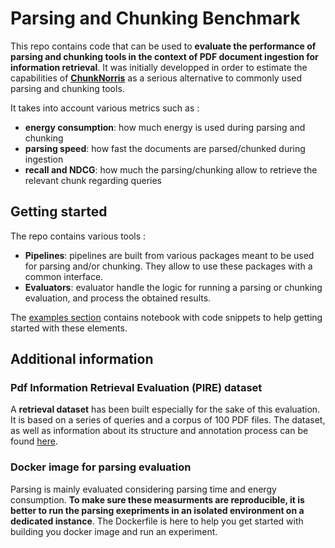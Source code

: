 # Parsing and Chunking Benchmark

This repo contains code that can be used to **evaluate the performance of parsing and chunking tools in the context of PDF document ingestion for information retrieval**. It was initially developped in order to estimate the capabilities of [**ChunkNorris**](https://wikit-ai.github.io/chunknorris/) as a serious alternative to commonly used parsing and chunking tools.

It takes into account various metrics such as :
- **energy consumption**: how much energy is used during parsing and chunking
- **parsing speed**: how fast the documents are parsed/chunked during ingestion 
- **recall and NDCG**: how much the parsing/chunking allow to retrieve the relevant chunk regarding queries 

## Getting started

The repo contains various tools :
- **Pipelines**: pipelines are built from various packages meant to be used for parsing and/or chunking. They allow to use these packages with a common interface.
- **Evaluators**: evaluator handle the logic for running a parsing or chunking evaluation, and process the obtained results.

The [examples section](./src/examples/) contains notebook with code snippets to help getting started with these elements.

## Additional information

### Pdf Information Retrieval Evaluation (PIRE) dataset

A **retrieval dataset** has been built especially for the sake of this evaluation. It is based on a series of queries and a corpus of 100 PDF files. The dataset, as well as information about its structure and annotation process can be found [here](https://huggingface.co/datasets/Wikit/PIRE).

### Docker image for parsing evaluation

Parsing is mainly evaluated considering parsing time and energy consumption. **To make sure these measurments are reproducible, it is better to run the parsing exepriments in an isolated environment on a dedicated instance**. The Dockerfile is here to help you get started with building you docker image and run an experiment.

